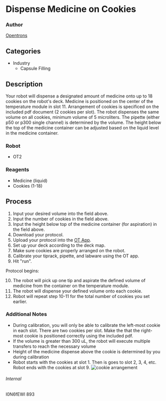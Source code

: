 # Dispense Medicine on Cookies

### Author
[Opentrons](https://opentrons.com/)

## Categories
* Industry
	* Capsule Filling

## Description
Your robot will dispense a designated amount of medicine onto up to 18 cookies on the robot's deck. Medicine is positioned on the center of the temperature module in slot 11. Arrangement of cookies is specificed on the included pdf document (2 cookies per slot). The robot dispenses the same volume on all cookies, minimum volume of 5 microliters. The pipette (either p50 or p300 single channel) is determined by the volume. The height below the top of the medicine container can be adjusted based on the liquid level in the medicine container.

### Robot
* OT2


### Reagents
* Medicine (liquid)
* Cookies (1-18)

## Process
1. Input your desired volume into the field above.
2. Input the number of cookies in the field above.
3. Input the height below top of the medicine container (for aspiration) in the field above.
4. Download your protocol.
5. Upload your protocol into the [OT App](http://opentrons.com/ot-app).
6. Set up your deck according to the deck map.
7. Make sure cookies are properly arranged on the robot.
8. Calibrate your tiprack, pipette, and labware using the OT app.
9. Hit "run".

Protocol begins:

10. The robot will pick up one tip and aspirate the defined volume of medicine from the container on the temperature module.
11. The robot will dispense your defined volume onto each cookie.
12. Robot will repeat step 10-11 for the total number of cookies you set earlier.

### Additional Notes
* During calibration, you will only be able to calibrate the left-most cookie in each slot. There are two cookies per slot. Make the that the right-most cookie is positioned correctly using the included pdf.
* If the volume is greater than 300 uL, the robot will execute multiple transfers to reach the necessary volume
* Height of the medicine dispense above the cookie is determined by you during calibration
* Robot starts with the cookies at slot 1. Then is goes to slot 2, 3, 4, etc. Robot ends with the cookies at slot 9.
![cookie arrangement](https://s3.amazonaws.com/opentrons-protocol-library-website/custom-README-images/cookie_arrangement.png)

###### Internal
I0N6fEWl
893
